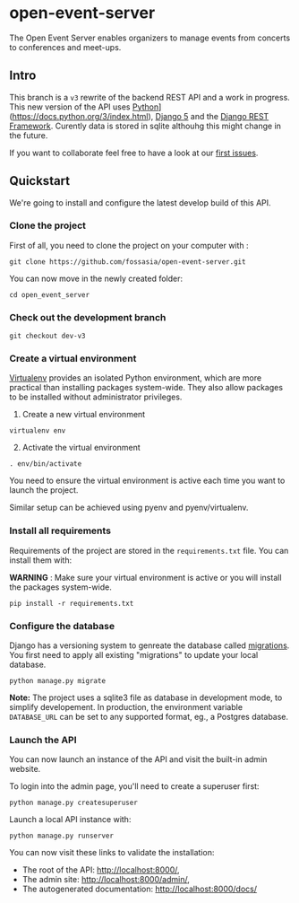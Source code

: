 # open-event-server
The Open Event Server enables organizers to manage events from concerts to conferences and meet-ups.

## Intro

This branch is a `v3` rewrite of the backend REST API and a work in progress. 
This new version of the API uses [Python]([https://www.python.org)](https://docs.python.org/3/index.html),
[Django 5](https://docs.djangoproject.com/en/dev/releases/5.0/)
and the [Django REST Framework](https://www.django-rest-framework.org).
Curently data is stored in sqlite althouhg this might change in the future.

If you want to collaborate feel free to have a look at our
[first issues](https://github.com/fossasia/open-event-server/issues?q=is%3Aissue+is%3Aopen+label%3Aopen-for-all+label%3Av3+).

## Quickstart

We're going to install and configure the latest develop build of this API.

### Clone the project

First of all, you need to clone the project on your computer with :

```
git clone https://github.com/fossasia/open-event-server.git
```

You can now move in the newly created folder:

```
cd open_event_server
```

### Check out the development branch

```
git checkout dev-v3
```

### Create a virtual environment

[Virtualenv](https://virtualenv.pypa.io/) provides an isolated Python environment, which are more practical than installing packages system-wide. They also allow packages to be installed without administrator privileges.

1. Create a new virtual environment
```
virtualenv env
```

2. Activate the virtual environment
```
. env/bin/activate
```

You need to ensure the virtual environment is active each time you want to launch the project.

Similar setup can be achieved using pyenv and pyenv/virtualenv.

### Install all requirements

Requirements of the project are stored in the `requirements.txt` file.
You can install them with:

**WARNING** : Make sure your virtual environment is active or you will install the packages system-wide.
```
pip install -r requirements.txt
```
### Configure the database

Django has a versioning system to genreate the database called
[migrations](https://docs.djangoproject.com/en/4.2/topics/migrations/).
You first need to apply all existing "migrations" to update your local database.

```
python manage.py migrate
```

**Note:** The project uses a sqlite3 file as database in development mode,
to simplify developement. In production, the environment variable `DATABASE_URL`
can be set to any supported format, eg., a Postgres database.

### Launch the API

You can now launch an instance of the API and visit the built-in admin website.

To login into the admin page, you'll need to create a superuser first:
```
python manage.py createsuperuser
```
Launch a local API instance with:
```
python manage.py runserver
```

You can now visit these links to validate the installation:

- The root of the API: [http://localhost:8000/](http://localhost:8000/),
- The admin site: [http://localhost:8000/admin/](http://localhost:8000/admin),
- The autogenerated documentation: [http://localhost:8000/docs/](http://localhost:8000/docs)

